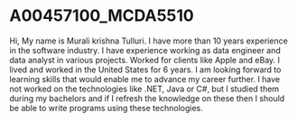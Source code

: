 # A00457100_MCDA5510 
Hi, My name is Murali krishna Tulluri. I have more than 10 years experience in the software industry. 
I have experience working as data engineer and data analyst in various projects. Worked for clients like Apple and eBay. 
I lived and worked in the United States for 6 years. I am looking forward to learning skills that would enable me to advance my career further.
I have not worked on the technologies like .NET, Java or C#, but I studied them during my bachelors and if I refresh the knowledge on these then I should be able to write programs using these technologies.
